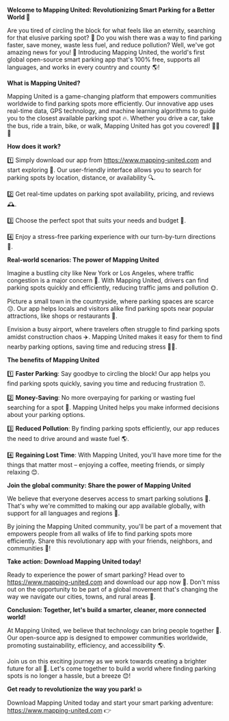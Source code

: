 **Welcome to Mapping United: Revolutionizing Smart Parking for a Better World 🚀**

Are you tired of circling the block for what feels like an eternity, searching for that elusive parking spot? 🤯 Do you wish there was a way to find parking faster, save money, waste less fuel, and reduce pollution? Well, we've got amazing news for you! 🎉 Introducing Mapping United, the world's first global open-source smart parking app that's 100% free, supports all languages, and works in every country and county 🌎!

**What is Mapping United?**

Mapping United is a game-changing platform that empowers communities worldwide to find parking spots more efficiently. Our innovative app uses real-time data, GPS technology, and machine learning algorithms to guide you to the closest available parking spot 🔥. Whether you drive a car, take the bus, ride a train, bike, or walk, Mapping United has got you covered! 🚌🚂🛴️

**How does it work?**

1️⃣ Simply download our app from https://www.mapping-united.com and start exploring 📲. Our user-friendly interface allows you to search for parking spots by location, distance, or availability 🔍.

2️⃣ Get real-time updates on parking spot availability, pricing, and reviews 🕰️.

3️⃣ Choose the perfect spot that suits your needs and budget 💸.

4️⃣ Enjoy a stress-free parking experience with our turn-by-turn directions 📍.

**Real-world scenarios: The power of Mapping United**

Imagine a bustling city like New York or Los Angeles, where traffic congestion is a major concern 🗽️. With Mapping United, drivers can find parking spots quickly and efficiently, reducing traffic jams and pollution 🌞.

 Picture a small town in the countryside, where parking spaces are scarce 😔. Our app helps locals and visitors alike find parking spots near popular attractions, like shops or restaurants 🍴.

Envision a busy airport, where travelers often struggle to find parking spots amidst construction chaos ✈️. Mapping United makes it easy for them to find nearby parking options, saving time and reducing stress 💆‍♀️.

**The benefits of Mapping United**

1️⃣ **Faster Parking**: Say goodbye to circling the block! Our app helps you find parking spots quickly, saving you time and reducing frustration ⏰.

2️⃣ **Money-Saving**: No more overpaying for parking or wasting fuel searching for a spot 💸. Mapping United helps you make informed decisions about your parking options.

3️⃣ **Reduced Pollution**: By finding parking spots efficiently, our app reduces the need to drive around and waste fuel 🌎.

4️⃣ **Regaining Lost Time**: With Mapping United, you'll have more time for the things that matter most – enjoying a coffee, meeting friends, or simply relaxing 😊.

**Join the global community: Share the power of Mapping United**

We believe that everyone deserves access to smart parking solutions 🌟. That's why we're committed to making our app available globally, with support for all languages and regions 🎉.

By joining the Mapping United community, you'll be part of a movement that empowers people from all walks of life to find parking spots more efficiently. Share this revolutionary app with your friends, neighbors, and communities 📱!

**Take action: Download Mapping United today!**

Ready to experience the power of smart parking? Head over to https://www.mapping-united.com and download our app now 🎉. Don't miss out on the opportunity to be part of a global movement that's changing the way we navigate our cities, towns, and rural areas 🌟.

**Conclusion: Together, let's build a smarter, cleaner, more connected world!**

At Mapping United, we believe that technology can bring people together 💪. Our open-source app is designed to empower communities worldwide, promoting sustainability, efficiency, and accessibility 🌎.

Join us on this exciting journey as we work towards creating a brighter future for all 🌟. Let's come together to build a world where finding parking spots is no longer a hassle, but a breeze 😊!

**Get ready to revolutionize the way you park! 💥**

Download Mapping United today and start your smart parking adventure: https://www.mapping-united.com 👉